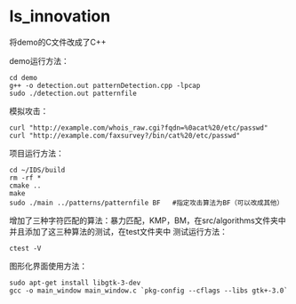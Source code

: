 # Is_innovation
将demo的C文件改成了C++

demo运行方法：
```
cd demo
g++ -o detection.out patternDetection.cpp -lpcap
sudo ./detection.out patternfile
```
模拟攻击：
```
curl "http://example.com/whois_raw.cgi?fqdn=%0acat%20/etc/passwd"
curl "http://example.com/faxsurvey?/bin/cat%20/etc/passwd"
```

项目运行方法：
```
cd ~/IDS/build
rm -rf *
cmake ..
make
sudo ./main ../patterns/patternfile BF   #指定攻击算法为BF（可以改成其他）

```

增加了三种字符匹配的算法：暴力匹配，KMP，BM，在src/algorithms文件夹中
并且添加了这三种算法的测试，在test文件夹中
测试运行方法：
```
ctest -V

```

图形化界面使用方法：
```
sudo apt-get install libgtk-3-dev
gcc -o main_window main_window.c `pkg-config --cflags --libs gtk+-3.0`

```
